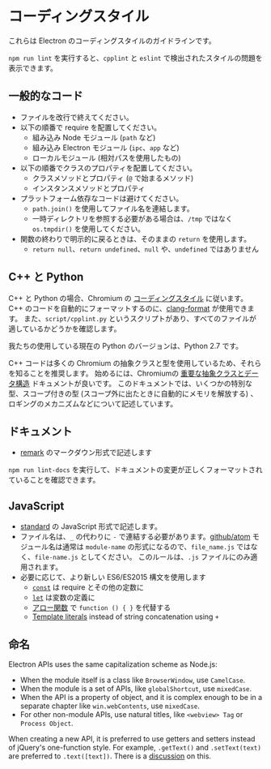 # コーディングスタイル

これらは Electron のコーディングスタイルのガイドラインです。

`npm run lint` を実行すると、`cpplint` と `eslint` で検出されたスタイルの問題を表示できます。

## 一般的なコード

* ファイルを改行で終えてください。
* 以下の順番で require を配置してください。 
  * 組み込み Node モジュール (`path` など)
  * 組み込み Electron モジュール (`ipc`、`app` など)
  * ローカルモジュール (相対パスを使用したもの)
* 以下の順番でクラスのプロパティを配置してください。 
  * クラスメソッドとプロパティ (`@` で始まるメソッド)
  * インスタンスメソッドとプロパティ
* プラットフォーム依存なコードは避けてください。 
  * `path.join()` を使用してファイル名を連結します。
  * 一時ディレクトリを参照する必要がある場合は、`/tmp` ではなく `os.tmpdir()` を使用してください。
* 関数の終わりで明示的に戻るときは、そのままの `return` を使用します。 
  * `return null`、`return undefined`、`null` や、`undefined` ではありません

## C++ と Python

C++ と Python の場合、Chromium の [コーディングスタイル](https://www.chromium.org/developers/coding-style) に従います。 C++ のコードを自動的にフォーマットするのに、[clang-format](clang-format.md) が使用できます。 また、`script/cpplint.py` というスクリプトがあり、すべてのファイルが適しているかどうかを確認します。

我たちの使用している現在の Python のバージョンは、Python 2.7 です。

C++ コードは多くの Chromium の抽象クラスと型を使用しているため、それらを知ることを推奨します。 始めるには、Chromiumの [重要な抽象クラスとデータ構造](https://www.chromium.org/developers/coding-style/important-abstractions-and-data-structures) ドキュメントが良いです。 このドキュメントでは、いくつかの特別な型、スコープ付きの型 (スコープ外に出たときに自動的にメモリを解放する) 、ロギングのメカニズムなどについて記述しています。

## ドキュメント

* [remark](https://github.com/remarkjs/remark) のマークダウン形式で記述します

`npm run lint-docs` を実行して、ドキュメントの変更が正しくフォーマットされていることを確認できます。

## JavaScript

* [standard](https://npm.im/standard) の JavaScript 形式で記述します。
* ファイル名は、`_` の代わりに `-` で連結する必要があります。[github/atom](https://github.com/github/atom) モジュール名は通常は `module-name` の形式になるので、`file_name.js` ではなく、`file-name.js` としてください。 このルールは、`.js` ファイルにのみ適用されます。
* 必要に応じて、より新しい ES6/ES2015 構文を使用します 
  * [`const`](https://developer.mozilla.org/en-US/docs/Web/JavaScript/Reference/Statements/const) は require とその他の定数に
  * [`let`](https://developer.mozilla.org/en-US/docs/Web/JavaScript/Reference/Statements/let) は変数の定義に
  * [アロー関数](https://developer.mozilla.org/en-US/docs/Web/JavaScript/Reference/Functions/Arrow_functions) で `function () { }` を代替する
  * [Template literals](https://developer.mozilla.org/en-US/docs/Web/JavaScript/Reference/Template_literals) instead of string concatenation using `+`

## 命名

Electron APIs uses the same capitalization scheme as Node.js:

* When the module itself is a class like `BrowserWindow`, use `CamelCase`.
* When the module is a set of APIs, like `globalShortcut`, use `mixedCase`.
* When the API is a property of object, and it is complex enough to be in a separate chapter like `win.webContents`, use `mixedCase`.
* For other non-module APIs, use natural titles, like `<webview> Tag` or `Process Object`.

When creating a new API, it is preferred to use getters and setters instead of jQuery's one-function style. For example, `.getText()` and `.setText(text)` are preferred to `.text([text])`. There is a [discussion](https://github.com/electron/electron/issues/46) on this.
